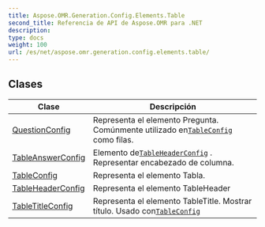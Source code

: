 ```yaml
---
title: Aspose.OMR.Generation.Config.Elements.Table
second_title: Referencia de API de Aspose.OMR para .NET
description: 
type: docs
weight: 100
url: /es/net/aspose.omr.generation.config.elements.table/
---
```



## Clases

| Clase | Descripción |
| --- | --- |
| [QuestionConfig](./questionconfig/) | Representa el elemento Pregunta. Comúnmente utilizado en[`TableConfig`](../aspose.omr.generation.config.elements.table/tableconfig/) como filas. |
| [TableAnswerConfig](./tableanswerconfig/) | Elemento de[`TableHeaderConfig`](../aspose.omr.generation.config.elements.table/tableheaderconfig/) . Representar encabezado de columna. |
| [TableConfig](./tableconfig/) | Representa el elemento Tabla. |
| [TableHeaderConfig](./tableheaderconfig/) | Representa el elemento TableHeader |
| [TableTitleConfig](./tabletitleconfig/) | Representa el elemento TableTitle. Mostrar título. Usado con[`TableConfig`](../aspose.omr.generation.config.elements.table/tableconfig/) |


